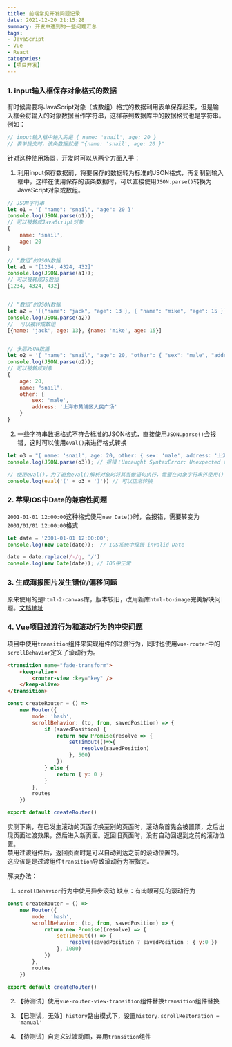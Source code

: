 ```yaml
---
title: 前端常见开发问题记录
date: 2021-12-20 21:15:28
summary: 开发中遇到的一些问题汇总
tags:
- JavaScript
- Vue
- React
categories:
- [项目开发]
---
```


### 1. input输入框保存对象格式的数据
有时候需要将JavaScript对象（或数组）格式的数据利用表单保存起来，但是输入框会将输入的对象数据当作字符串，这样存到数据库中的数据格式也是字符串。
例如：
```js
// input输入框中输入的是 { name: 'snail', age: 20 }
// 表单提交时，该条数据就是 "{name: 'snail', age: 20 }"
```
针对这种使用场景，开发时可以从两个方面入手：
1. 利用input保存数据前，将要保存的数据转为标准的JSON格式，再复制到输入框中，这样在使用保存的该条数据时，可以直接使用`JSON.parse()`转换为JavaScript对象或数组。
```js
// JSON字符串
let o1 = '{ "name": "snail", "age": 20 }'
console.log(JSON.parse(o1)); 
// 可以被转成JavaScript对象 
{
    name: 'snail', 
    age: 20
}

// “数组”的JSON数据
let a1 = "[1234, 4324, 432]"
console.log(JSON.parse(a1));  
// 可以被转成JS数组 
[1234, 4324, 432]


// “数组”的JSON数据
let a2 = '[{"name": "jack", "age": 13 }, { "name": "mike", "age": 15 }]'
console.log(JSON.parse(a2)) 
//  可以被转成数组 
[{name: 'jack', age: 13}, {name: 'mike', age: 15}]


// 多层JSON数据
let o2 = '{ "name": "snail", "age": 20, "other": { "sex": "male", "address": "上海市黄浦区人民广场" }}'
console.log(JSON.parse(o2)); 
// 可以被转成对象
{
    age: 20,
    name: "snail",
    other: {
        sex: 'male', 
        address: '上海市黄浦区人民广场'
    }
}
```
2. 一些字符串数据格式不符合标准的JSON格式，直接使用`JSON.parse()`会报错，这时可以使用`eval()`来进行格式转换
```js
let o3 = "{ name: 'snail', age: 20, other: { sex: 'male', address: '上海市黄浦区人民广场' }}"
console.log(JSON.parse(o3)); // 报错：Uncaught SyntaxError: Unexpected token n in JSON at position 2

// 使用eval()，为了避免eval()解析对象时将其当做语句执行，需要在对象字符串外使用()包裹，转换数组时，无需加()
console.log(eval('(' + o3 + ')')) // 可以正常转换
```


### 2. 苹果IOS中Date的兼容性问题
`2001-01-01 12:00:00`这种格式使用`new Date()`时，会报错，需要转变为`2001/01/01 12:00:00`格式
```js
let date = '2001-01-01 12:00:00';
console.log(new Date(date));  // IOS系统中报错 invalid Date

date = date.replace(/-/g, '/')
console.log(new Date(date)); // IOS中正常
```

### 3. 生成海报图片发生错位/偏移问题
原来使用的是`html-2-canvas`库，版本较旧，改用新库`html-to-image`完美解决问题。[文档地址](https://www.npmjs.com/package/html-to-image)

### 4. Vue项目过渡行为和滚动行为的冲突问题
项目中使用`transition`组件来实现组件的过渡行为，同时也使用`vue-router`中的`scrollBehavior`定义了滚动行为。
```html
<transition name="fade-transform">
    <keep-alive>
        <router-view :key="key" />
    </keep-alive>
</transition>
```

```js
const createRouter = () =>
    new Router({
        mode: 'hash',
        scrollBehavior: (to, from, savedPosition) => {
            if (savedPosition) {
                return new Promise(resolve => {
                    setTimout(()=>{
                        resolve(savedPosition)
                    }, 500)
                })
            } else {
                return { y: 0 }
            }
        },
        routes
    })

export default createRouter()
```
实测下来，在已发生滚动的页面切换至别的页面时，滚动条首先会被置顶，之后出现页面过渡效果，然后进入新页面。返回旧页面时，没有自动回退到之前的滚动位置。  
禁用过渡组件后，返回页面时是可以自动到达之前的滚动位置的。  
这应该是是过渡组件`transition`导致滚动行为被指定。

解决办法：
1. `scrollBehavior`行为中使用异步滚动
缺点：有肉眼可见的滚动行为
```js
const createRouter = () =>
    new Router({
        mode: 'hash',
        scrollBehavior: (to, from, savedPosition) => {
            return new Promise((resolve) => {
                setTimeout(() => {
                    resolve(savedPosition ? savedPosition : { y:0 })
                }, 1000)
            })
        },
        routes
    })

export default createRouter()

```

2. 【待测试】使用`vue-router-view-transition`组件替换`transition`组件替换

3. 【已测试，无效】`history`路由模式下，设置`history.scrollRestoration = 'manual'`

4. 【待测试】自定义过渡动画，弃用`transition`组件

